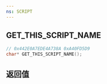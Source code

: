 ```yaml
---
ns: SCRIPT
---
```

## GET_THIS_SCRIPT_NAME

```c
// 0x442E0A7EDE4A738A 0xA40FD5D9
char* GET_THIS_SCRIPT_NAME();
```


## 返回值
